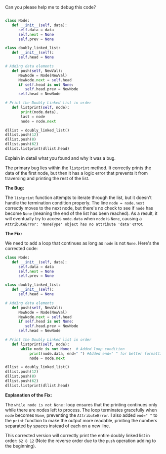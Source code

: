
Can you please help me to debug this code?
```python

class Node:
   def __init__(self, data):
      self.data = data
      self.next = None
      self.prev = None

class doubly_linked_list:
   def __init__(self):
      self.head = None

# Adding data elements
   def push(self, NewVal):
      NewNode = Node(NewVal)
      NewNode.next = self.head
      if self.head is not None:
         self.head.prev = NewNode
      self.head = NewNode

# Print the Doubly Linked list in order
   def listprint(self, node):
       print(node.data),
       last = node
       node = node.next

dllist = doubly_linked_list()
dllist.push(12)
dllist.push(8)
dllist.push(62)
dllist.listprint(dllist.head)


```
Explain in detail what you found and why it was a bug.
    
The primary bug lies within the `listprint` method.  It correctly prints the data of the first node, but then it has a logic error that prevents it from traversing and printing the rest of the list.

**The Bug:**

The `listprint` function attempts to iterate through the list, but it doesn't handle the termination condition properly.  The line `node = node.next` correctly moves to the next node, but there's no check to see if `node` has become `None` (meaning the end of the list has been reached).  As a result, it will eventually try to access `node.data` when `node` is `None`, causing a `AttributeError: 'NoneType' object has no attribute 'data'` error.

**The Fix:**

We need to add a loop that continues as long as `node` is not `None`.  Here's the corrected code:

```python
class Node:
   def __init__(self, data):
      self.data = data
      self.next = None
      self.prev = None

class doubly_linked_list:
   def __init__(self):
      self.head = None

# Adding data elements
   def push(self, NewVal):
      NewNode = Node(NewVal)
      NewNode.next = self.head
      if self.head is not None:
         self.head.prev = NewNode
      self.head = NewNode

# Print the Doubly Linked list in order
   def listprint(self, node):
       while node is not None:  # Added loop condition
           print(node.data, end=" ") #Added end=" " for better formatting
           node = node.next

dllist = doubly_linked_list()
dllist.push(12)
dllist.push(8)
dllist.push(62)
dllist.listprint(dllist.head)
```

**Explanation of the Fix:**

The `while node is not None:` loop ensures that the printing continues only while there are nodes left to process.  The loop terminates gracefully when `node` becomes `None`, preventing the `AttributeError`. I also added `end=" "` to the `print` function to make the output more readable, printing the numbers separated by spaces instead of each on a new line.


This corrected version will correctly print the entire doubly linked list in order: `62 8 12` (Note the reverse order due to the `push` operation adding to the beginning).

